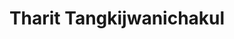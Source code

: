 ---
# Display name
title: Tharit Tangkijwanichakul

# Username (this should match the folder name)
authors:
- tharitt

# Is this the primary user of the site?
superuser: false

# Role/position
role: "Graduate Student in Computer Science at University of Texas at Austin"

# Organizations/Affiliations
organizations:
- name: University of Texas at Austin
  url: "https://utexas.edu"


# Short bio (displayed in user profile at end of posts)
bio: Tharit is a CS graduate student at UT Austin. He has a background in geophysics involving seismic imaging and inverse problems. His interest is in building a useful software infrastructure for large-scale computing.

# Social/Academic Networking
# For available icons, see: https://sourcethemes.com/academic/docs/widgets/#icons
#   For an email link, use "fas" icon pack, "envelope" icon, and a link in the
#   form "mailto:your-email@example.com" or "#contact" for contact widget.
social:
- icon: envelope
  icon_pack: fas
  link: mailto:tharitt@utexas.edu
- icon: github
  icon_pack: fab
  link: https://github.com/tharittk
- icon: linkedin
  icon_pack: fas
  link: https://www.linkedin.com/in/ttharit

# Enter email to display Gravatar (if Gravatar enabled in Config)
email: ""

# Organizational groups that you belong to (for People widget)
#   Set this to `[]` or comment out if you are not using People widget.  
user_groups:
- 2025 Contributors
---